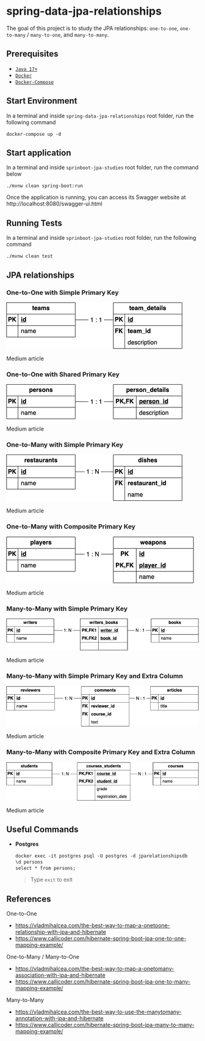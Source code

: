 # spring-data-jpa-relationships

The goal of this project is to study the JPA relationships: `one-to-one`, `one-to-many` / `many-to-one`, and `many-to-many`.

## Prerequisites

- [`Java 17+`](https://www.oracle.com/java/technologies/downloads/#java17)
- [`Docker`](https://www.docker.com/)
- [`Docker-Compose`](https://docs.docker.com/compose/install/)

## Start Environment

In a terminal and inside `spring-data-jpa-relationships` root folder, run the following command
```
docker-compose up -d
```

## Start application

In a terminal and inside `sprinboot-jpa-studies` root folder, run the command below
```
./mvnw clean spring-boot:run
```

Once the application is running, you can access its Swagger website at http://localhost:8080/swagger-ui.html

## Running Tests

In a terminal and inside `sprinboot-jpa-studies` root folder, run the following command
```
./mvnw clean test
```

## JPA relationships

### One-to-One with Simple Primary Key

![teams_team_details](documentation/teams_team_details.png)

Medium article

### One-to-One with Shared Primary Key

![persons_person_details](documentation/persons_person_details.png)

Medium article

### One-to-Many with Simple Primary Key

![restaurants_dishes](documentation/restaurants_dishes.png)

Medium article

### One-to-Many with Composite Primary Key

![players_weapons](documentation/players_weapons.png)

Medium article

### Many-to-Many with Simple Primary Key

![writers_books](documentation/writers_books.png)

Medium article

### Many-to-Many with Simple Primary Key and Extra Column

![reviewers_articles](documentation/reviewers_comments_articles.png)

Medium article

### Many-to-Many with Composite Primary Key and Extra Column

![students_courses](documentation/students_courses.png)

Medium article

## Useful Commands

- **Postgres**
  ```
  docker exec -it postgres psql -U postgres -d jparelationshipsdb
  \d persons
  select * from persons;
  ```
  > Type `exit` to exit

## References

One-to-One 
- https://vladmihalcea.com/the-best-way-to-map-a-onetoone-relationship-with-jpa-and-hibernate
- https://www.callicoder.com/hibernate-spring-boot-jpa-one-to-one-mapping-example/

One-to-Many / Many-to-One
- https://vladmihalcea.com/the-best-way-to-map-a-onetomany-association-with-jpa-and-hibernate
- https://www.callicoder.com/hibernate-spring-boot-jpa-one-to-many-mapping-example/

Many-to-Many
- https://vladmihalcea.com/the-best-way-to-use-the-manytomany-annotation-with-jpa-and-hibernate
- https://www.callicoder.com/hibernate-spring-boot-jpa-many-to-many-mapping-example/